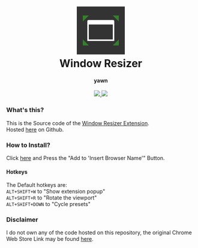 <h1 align="center">
  <br>
  <a href="https://github.com/smintf/windowresizer/"><img src="https://raw.githubusercontent.com/smintf/windowresizer/main/assets/icons/icon-128.png" width=128 height=128 alt="logo"></a>
  <br>
  Window Resizer
  <br>
</h1>
<h4 align="center">yawn</h4>

<p align="center">
  <a href="https://www.chromium.org/Home/">
      <img src="https://img.shields.io/badge/supports-chromium-blue">
  </a>
  <a>
  <a href="https://chrome.google.com/webstore/detail/window-resizer/kkelicaakdanhinjdeammmilcgefonfh">
      <img src="https://img.shields.io/chrome-web-store/v/kkelicaakdanhinjdeammmilcgefonfh?color=%237B68EE&label=version">
  </a>
</p>

### What's this?

This is the Source code of the [Window Resizer Extension](https://chrome.google.com/webstore/detail/window-resizer/kkelicaakdanhinjdeammmilcgefonfh).
<br>Hosted [here](https://github.com/smintf/windowresizer/) on Github.

### How to Install?

Click [here](https://chrome.google.com/webstore/detail/window-resizer/kkelicaakdanhinjdeammmilcgefonfh) and Press the "Add to 'Insert Browser Name'" Button.

#### Hotkeys

The Default hotkeys are:
<br>`ALT+SHIFT+W` to "Show extension popup"
<br>`ALT+SHIFT+R` to "Rotate the viewport"
<br>`ALT+SHIFT+DOWN` to "Cycle presets"

### Disclaimer

I do not own any of the code hosted on this repository, the original Chrome Web Store Link may be found [here](https://chrome.google.com/webstore/detail/window-resizer/kkelicaakdanhinjdeammmilcgefonfh).